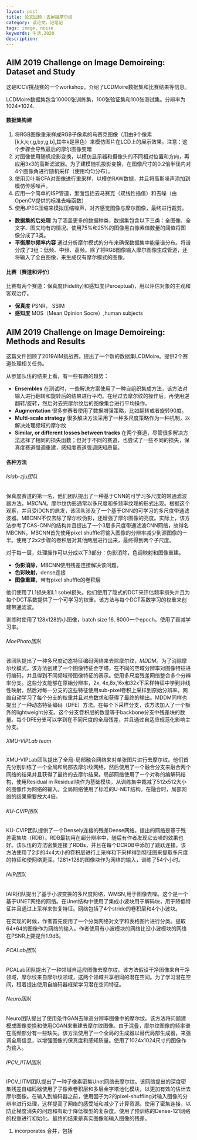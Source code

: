 ```yaml
---
layout: post
title: 论文回顾：去屏摄摩尔纹
category: 读论文，记笔记
tags: image, noise
keywords: 生活,2020
description: 
---
```


## AIM 2019 Challenge on Image Demoireing: Dataset and Study  

这是ICCV挑战赛的一个workshop，介绍了LCDMoire数据集和比赛结果等信息。

LCDMoire数据集包含10000张训练集，100张验证集和100张测试集。分辨率为1024*1024.

#### 数据集构建

1. 将RGB图像重采样成RGB子像素的马赛克图像（用由9个像素[k,k,k;r,g,b;r,g,b],其中k是黑色）来模仿图片在LCD上的展示效果。注意：这个步骤会导致最后的摩尔图像变暗
2. 对图像使用随机投影变换，以模仿显示器和摄像头的不同相对位置和方向，再应用3x3的高斯滤波器。为了建模随机投影变换，在图像尺寸的0.2倍半径内对4个图像角进行随机采样（使用均匀分布）。
3. 使用贝叶斯CFA对图像进行重采样，以模仿RAW数据，并且将高斯噪声添加到模仿传感噪声。
4. 应用一个简单的ISP管道，里面包括去马赛克（双线性插值）和去噪（由OpenCV提供的标准去噪函数）
5. 使用JPEG压缩来模拟压缩噪声，对齐感觉图像与摩尔图像，最终进行裁剪。

+ **数据集的后处理** 为了涵盖更多的数据种类，数据集包含以下三类：全图像、全文字、图文均有的情况。使用75%和25%的图像黑白像素值数量的阈值将图像分成了3类。
+ **平衡摩尔频率内容** 通过分析摩尔模式的分布来确保数据集中能量谱分布。将谱分成了3组：低频、中频、高频。除了将RGB图像输入摩尔图像生成管道，还将输入了全白图像，来生成仅有摩尔模式的图像。

#### 比赛（赛道和评价）

比赛有两个赛道：保真度(Fidelity)和感知度(Perceptual)，用以评估对象的主观和客观治疗。

+ **保真度** PSNR， SSIM
+ **感知度** MOS（Mean Opinion Socre）,human subjects

## AIM 2019 Challenge on Image Demoireing: Methods and Results  

这篇文件回顾了2019AIM挑战赛。提出了一个新的数据集LCDMoire。提供2个赛道处理相关任务。

从参加队伍的结果上看，有一些有趣的趋势：

+ **Ensembles** 在测试时，一些解决方案使用了一种自组织集成方法，该方法对输入进行翻转和旋转后的结果进行平均。在经过去摩尔纹的操作后，再使用逆翻转/旋转，然后对去完摩尔纹后的图像集合进行平均操作。
+ **Augmentation** 很多参赛者使用了数据增强策略，比如翻转或者旋转90度。
+ **Multi-scale strategy** 很多解决方法采用了一种多尺度策略作为一种机制，以解决处理频域的摩尔纹
+ **Similar, or different losses between tracks** 在两个赛道，尽管很多解决方法选择了相同的损失函数；但对于不同的赛道，也尝试了一些不同的损失，保真度赛道强调重建，感知度赛道强调感知质量。

#### 各种方法

###### Islab-zju团队

保真度赛道的第一名，他们团队提出了一种基于CNN的可学习多尺度的带通滤波器方法，*MBCNN*。摩尔纹伪影通常以多尺度和多频率纹理的形式出现。根据这个观察，并且受IDCN的启发，该团队涉及了一个基于CNN的可学习的多尺度带通滤波器。MBCNN不仅去除了摩尔纹伪影，还增强了摩尔图像的亮度。实际上，该方法参考了CAS-CNN的结构并且提出了一个3层多尺度带通滤波CNN网络，故得名MBCNN。MBCNN首先使用pixel shuffle将输入图像的分辨率减少到源图像的一半。使用了2x2步骤的卷积层对其他两层进行出来，最终得到两个子尺度。

对于每一层，处理操作可以分成以下3部分：伪影消除，色调映射和图像重建。

+ **伪影消除**，MBCNN使用残差连接解决该问题。
+ **色彩映射**，dense连接
+ **图像重建**，带有pixel shuffle的卷积层

他们使用了L1损失和L1 sobel损失。他们使用了隐式的DCT来评估频率损失并且为每个DCT系数提供了一个可学习的权重。该方法与每个DCT系数学习的权重来创建带通滤波。

训练时使用了128x128的小图像，batch size 16, 8000一个epoch。使用了衰减学习率。

###### MoePhoto团队

该团队提出了一种多尺度动态特征编码网络来去除摩尔纹，*MDDM*。为了消除摩尔纹模式，该方法创建了一个图像特征金字塔，在不同的空域分辨率对图像特征进行编码，并且得到不同频域带图像特征的表示。使用多尺度残差网络整合多个分辨率分支。这些分支能够在原始分辨率，2x, 4x,8x,16x和32x下采样特征中学到非线性映射。然后对每一分支的这些特征使用sub-pixel卷积上采样到原始分辨率。网络自动学习了每个分支的权重并且对总数求和获得了最终的输出。MDDM同样也提出了一种动态特征编码（DFE）方法。在每个下采样分支，该方法加入了一个额外的lightweight分支。这个分支卷积层的数量等于backbone分支中残差块的数量。每个DFE分支可以学到在不同尺度的全局残差，并且通过自适应规范化影响主分支。

###### XMU-VIPLab team

XMU-VIPLab团队提出了全局-局部融合网络来对单张图片进行去摩尔纹。他们首先分别训练了一个全局和局部去摩尔纹网络，然后使用了一个融合分支来融合两个网络的结果并且获得了最终的去摩尔结果。局部网络使用了一个对称的编解码结构，使用Residual in Residual块作为基础模块，从训练集中裁减了512x512大小的图像作为网络的输入。全局网络使用了标准的U-NET结构。在融合时，局部网络的结果需要放大4倍。

###### KU-CVIP团队

KU-CVIP团队提供了一个Densely连接的残差Dense网络。提出的网络是基于残差密集块（RDB）。RDB最初用在超分辨率中，随后有作者发现它去噪的效果也好。该队伍的方法密集连接了RDBs，并且在每个DCRDB中添加了跳跃连接。该方法使用了2步的4x4大小的卷积层进行上采样和下采样得到特征图来提取多尺度的特征和使网络更深。1281*128的图像块作为网络的输入，训练了54个小时。

###### IAIR团队

IAIR团队提出了基于小波变换的多尺度网络，WMSN,用于图像去噪。这个是一个基于UNET网络的网络。在Unet结构中使用了集成小波块用于解码块，用于降低特征并且通过上采样来恢复特征。网络包括了4个stride的卷积层和4个小波块。

在实现的时候，作者首先使用了一个分类网络对文字和表格图片进行分类。提取64*64的图像作为网络的输入。作者使用有小波模块的网络比没小波模块的网络在PSNR上要提升1.9dB。

###### PCALab团队

PCALab团队提出了一种领域自适应图像去摩尔纹。该方法假设干净图像来自干净领域，摩尔纹来自摩尔纹领域，这两个领域共享相同的潜在空间。为了学习潜在空间，租着提出使用自编码器框架学习潜在空间特征。

###### Neuro团队

Neuro团队提出了使用条件GAN去除高分辨率图像中的摩尔纹。该方法将问题建模成图像变换和使用CGAN来重建去摩尔纹图像。由于混叠，摩尔纹图像的频率谱在高频部分有一些缺失。该方法使用了一个全局的生成器以替代局部生成器，来强调全局信息，以增强图像的保真度和感知质量。使用了1024x1024尺寸的图像作为输入。

###### IPCV_IITM团队

IPCV_IITM团队提出了一种子像素密集Unet网络去摩尔纹。该网络提出的深度密集残差自编码器使用了子像素卷积层和多层金字塔池化模块，以更加有效的估计去摩尔图像。在输入到编码器之前，使用因子为2的pixel-shuffling对输入图像的分辨率进行处理，这样提高了网络的感受域和减少了计算资源。使用了密集连接，以防止梯度消失的问题和有助于降低模型的复杂度。使用了预训练的Dense-121网络的权重进行初始化。最终的结果是真实图像和输入图像的残差。

1. incorporates    合并，包括

